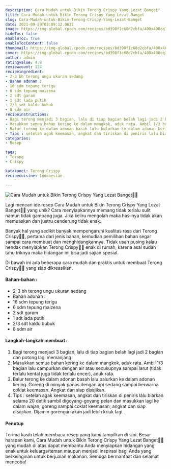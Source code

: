 ```yaml
---
description: Cara Mudah untuk Bikin Terong Crispy Yang Lezat Banget"
title: Cara Mudah untuk Bikin Terong Crispy Yang Lezat Banget
slug: Cara-Mudah-untuk-Bikin-Terong-Crispy-Yang-Lezat-Banget
date: 2021-09-29T03:09:12.063Z
image: https://img-global.cpcdn.com/recipes/bd390f1c68d2cbfa/400x400cq70/photo.jpg
hideToc: false
enableToc: true
enableTocContent: false
thumbnail: https://img-global.cpcdn.com/recipes/bd390f1c68d2cbfa/400x400cq70/photo.jpg
cover: https://img-global.cpcdn.com/recipes/bd390f1c68d2cbfa/400x400cq70/photo.jpg
author: admin
ratingvalue: 4.8
reviewcount: 124
recipeingredient:
- 2-3 bh terong ungu ukuran sedang
- Bahan adonan :
- 16 sdm tepung terigu
- 6 sdm tepung maizena
- 2 sdt garam
- 1 sdt lada putih
- 2/3 sdt kaldu bubuk
- 8 sdm air
recipeinstructions:
- Bagi terong menjadi 3 bagian, lalu di tiap bagian belah lagi jadi 2 bagian dan potong lagi memanjang.
- Masukkan semua bahan kering ke dalam mangkok, aduk rata. Ambil 1/3 bagian lalu campurkan dengan air atau secukupnya sampai larut (tidak terlalu kental juga tidak terlalu encer), aduk rata.
- Balur terong ke dalam adonan basah lalu balurkan ke dalam adonan kering. Goreng di minyak panas dengan api sedang sampai berwarna coklat keemasan. Angkat dan siap disajikan.
- Tips : setelah agak keemasan, angkat dan tiriskan di peniris lalu biarkan selama 20 detik sambil digoyang-goyang pelan dan masukkan lagi ke dalam wajan, goreng sampai coklat keemasan, angkat dan siap disajikan. Dijamin gorengan akan jadi lebih kriuk lagi.
categories:
- Resep

tags:
- Terong
- Crispy

katakunci: Terong Crispy
recipecuisine: Indonesian

---
```


![Cara Mudah untuk Bikin Terong Crispy Yang Lezat Banget👩‍🍳](https://img-global.cpcdn.com/recipes/bd390f1c68d2cbfa/400x400cq70/photo.jpg)

Lagi mencari ide resep Cara Mudah untuk Bikin Terong Crispy Yang Lezat Banget👩‍🍳 yang unik? Cara menyiapkannya memang tidak terlalu sulit namun tidak gampang juga. Jika keliru mengolah maka hasilnya tidak akan memuaskan dan justru cenderung tidak enak.

Banyak hal yang sedikit banyak mempengaruhi kualitas rasa dari Terong Crispy👩‍🍳, pertama dari jenis bahan, kemudian pemilihan bahan segar sampai cara membuat dan menghidangkannya. Tidak usah pusing kalau hendak menyiapkan Terong Crispy👩‍🍳 enak di rumah, karena asal sudah tahu triknya maka hidangan ini bisa jadi sajian spesial.

Di bawah ini ada beberapa cara mudah dan praktis untuk membuat Terong Crispy👩‍🍳 yang siap dikreasikan.

<!--inarticleads1-->

#### Bahan-bahan :

- 2-3 bh terong ungu ukuran sedang
- Bahan adonan :
- 16 sdm tepung terigu
- 6 sdm tepung maizena
- 2 sdt garam
- 1 sdt lada putih
- 2/3 sdt kaldu bubuk
- 8 sdm air

<!--inarticleads2-->

#### Langkah-langkah membuat :

1. Bagi terong menjadi 3 bagian, lalu di tiap bagian belah lagi jadi 2 bagian dan potong lagi memanjang.
1. Masukkan semua bahan kering ke dalam mangkok, aduk rata. Ambil 1/3 bagian lalu campurkan dengan air atau secukupnya sampai larut (tidak terlalu kental juga tidak terlalu encer), aduk rata.
1. Balur terong ke dalam adonan basah lalu balurkan ke dalam adonan kering. Goreng di minyak panas dengan api sedang sampai berwarna coklat keemasan. Angkat dan siap disajikan.
1. Tips : setelah agak keemasan, angkat dan tiriskan di peniris lalu biarkan selama 20 detik sambil digoyang-goyang pelan dan masukkan lagi ke dalam wajan, goreng sampai coklat keemasan, angkat dan siap disajikan. Dijamin gorengan akan jadi lebih kriuk lagi.

#### Penutup

Terima kasih telah membaca resep yang kami tampilkan di sini. Besar harapan kami, Cara Mudah untuk Bikin Terong Crispy Yang Lezat Banget👩‍🍳 yang mudah di atas dapat membantu Anda menyiapkan hidangan yang enak untuk keluarga/teman maupun menjadi inspirasi bagi Anda yang berkeinginan untuk berjualan makanan. Semoga bermanfaat dan selamat mencoba!